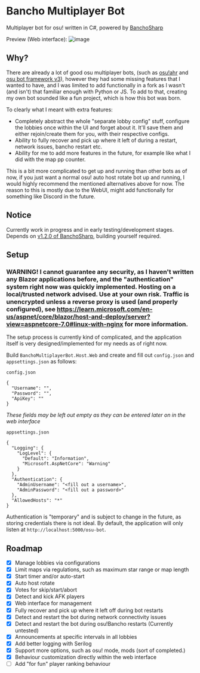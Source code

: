 # Bancho Multiplayer Bot

Multiplayer bot for osu! written in C#, powered by [BanchoSharp](https://github.com/hburn7/BanchoSharp)

Preview (Web interface):
![image](https://user-images.githubusercontent.com/49276951/203641535-64726e7b-637e-4a4c-a06a-b0eeb0a58d9f.png)

## Why?
There are already a lot of good osu multiplayer bots, (such as [osu!ahr](https://github.com/Meowhal/osu-ahr) and [osu bot framework v3](https://github.com/jramseygreen/osu_bot_framework-v3)), however they had some missing features that I wanted to have, and I was limited to add functionally in a fork as I wasn't (and isn't) that familiar enough with Python or JS. To add to that, creating my own bot sounded like a fun project, which is how this bot was born.

To clearly what I meant with extra features:
* Completely abstract the whole "separate lobby config" stuff, configure the lobbies once within the UI and forget about it. It'll save them and either rejoin/create them for you, with their respective configs.
* Ability to fully recover and pick up where it left of during a restart, network issues, bancho restart etc. 
* Ability for me to add more features in the future, for example like what I did with the map pp counter.

This is a bit more complicated to get up and running than other bots as of now, if you just want a normal osu! auto host rotate bot up and running, I would highly recommend the mentioned alternatives above for now. The reason to this is mostly due to the WebUI, might add functionally for something like Discord in the future.

## Notice
Currently work in progress and in early testing/development stages. Depends on [v1.2.0 of BanchoSharp](https://github.com/hburn7/BanchoSharp/tree/v1.2.0), building yourself required.

## Setup
### **WARNING!** I cannot guarantee any security, as I haven't written any Blazor applications before, and the "authentication" system right now was quickly implemented. Hosting on a local/trusted network advised. Use at your own risk. Traffic is unencrypted unless a reverse proxy is used (and properly configured), see https://learn.microsoft.com/en-us/aspnet/core/blazor/host-and-deploy/server?view=aspnetcore-7.0#linux-with-nginx for more information. 

The setup process is currently kind of complicated, and the application itself is very designed/implemented for my needs as of right now.

Build `BanchoMultiplayerBot.Host.Web` and create and fill out `config.json` and `appsettings.json` as follows:

`config.json`
```
{
  "Username": "",
  "Password": "",
  "ApiKey": ""
}
```
*These fields may be left out empty as they can be entered later on in the web interface*

`appsettings.json`
```
{
  "Logging": {
    "LogLevel": {
      "Default": "Information",
      "Microsoft.AspNetCore": "Warning"
    }
  },
  "Authentication": {
    "AdminUsername": "<fill out a username>",
    "AdminPassword": "<fill out a password>"
  },
  "AllowedHosts": "*"
}
```

Authentication is "temporary" and is subject to change in the future, as storing credentials there is not ideal. By default, the application will only listen at `http://localhost:5000/osu-bot`.

## Roadmap
- [x] Manage lobbies via configurations
- [x] Limit maps via regulations, such as maximum star range or map length
- [x] Start timer and/or auto-start
- [x] Auto host rotate
- [x] Votes for skip/start/abort
- [x] Detect and kick AFK players
- [x] Web interface for management 
- [x] Fully recover and pick up where it left off during bot restarts
- [x] Detect and restart the bot during network connectivity issues
- [x] Detect and restart the bot during osu!Bancho restarts (Currently untested)
- [x] Announcements at specific intervals in all lobbies
- [x] Add better logging with Serilog
- [x] Support more options, such as osu! mode, mods (sort of completed.)
- [x] Behaviour customization directly within the web interface
- [ ] Add "for fun" player ranking behaviour